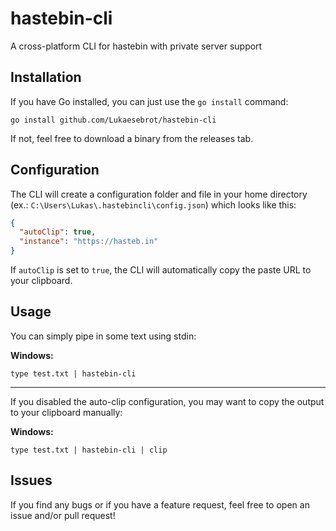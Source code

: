 # hastebin-cli
A cross-platform CLI for hastebin with private server support


## Installation
If you have Go installed, you can just use the `go install` command:
```
go install github.com/Lukaesebrot/hastebin-cli
```

If not, feel free to download a binary from the releases tab.


## Configuration
The CLI will create a configuration folder and file in your home directory (ex.: `C:\Users\Lukas\.hastebincli\config.json`) which looks like this:
```json
{
  "autoClip": true,
  "instance": "https://hasteb.in"
}
```

If `autoClip` is set to `true`, the CLI will automatically copy the paste URL to your clipboard.


## Usage
You can simply pipe in some text using stdin:

**Windows:**
```
type test.txt | hastebin-cli
```

---

If you disabled the auto-clip configuration, you may want to copy the output to your clipboard manually:

**Windows:**
```
type test.txt | hastebin-cli | clip
```


## Issues
If you find any bugs or if you have a feature request, feel free to open an issue and/or pull request!
